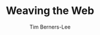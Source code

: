 ---
title: Weaving the Web
slug: weaving-the-web
breadcrumbs:
  - title: >-
      Accueil
    path: "/"
  - title: >-
      Bibliographie
    path: "/bibliographie"
  - title: >-
      Weaving the Web
author: Tim Berners-Lee
cover: weaving-the-web.jpg
summary: Tim Berners-Lee, the inventor of the World Wide Web, has been hailed by Time
  magazine as one of the 100 greatest minds of this century. This book is written
  to address the questions most people ask - From "What were you thinking when you
  invented it?" through "So what do you think of it now?" to "Where is this all going
  to take us?", this is the story. It is not a technical book. (If you want the technical
  details, check out the W3C web site!). It does mention a little about how technologies
  you may have heard of - like XML - fit in to the past, present and future, but only
  in the course of charting the course for the Web from the initial dream - still
  largely unfulfilled - to the next technical and social revolution.
importance: L'histoire du Web par Tim Berners-Lee
site: https://www.harpercollins.com/products/weaving-the-web-tim-berners-lee
isbn: 9780062515872
mandatory: false
paths:
- "/competences/concevoir"
- "/competences/entreprendre"
- "/parcours/strategie-de-communication-numerique-et-design-d-experience"
- "/parcours/developpement-web-et-dispositifs-interactifs"
---